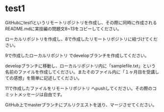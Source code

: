 # test1
GitHubにtest1というリモートリポジトリを作成し、その際に同時に作成されるREADME.mdに実技編の問題文8~13をコピーしてください。

ローカルリポジトリを作成し、8で作成したリモートリポジトリに紐づけてください。

9で作成したローカルリポジトリ でdevelopブランチを作成してください。

developブランチに移動し、ローカルリポジトリ内に「samplefile.txt」という名前のファイルを作成してください。またそのファイル内に「１ヶ月目を受講しての感想」を簡単に記述してください。

11で作成したファイルをリモートリポジトリ へpushしてください。その際のコミットメッセージは自由です。

GitHub上でmasterブランチにプルリクエストを送り、マージさせてください。
